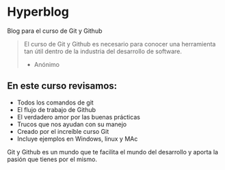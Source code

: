 # Hyperblog
Blog para el curso de Git y Github
> El curso de Git y Github es necesario para conocer una herramienta tan útil dentro de la industria del desarrollo de software.
> - Anónimo

## En este curso revisamos:
* Todos los comandos de git
* El flujo de trabajo de Github
* El verdadero amor por las buenas prácticas
* Trucos que nos ayudan con su manejo
* Creado por el increíble curso Git
* Incluye ejemplos en Windows, linux y MAc

Git y Github es un mundo que te facilita el mundo del desarrollo y aporta la pasión que tienes por el mismo.